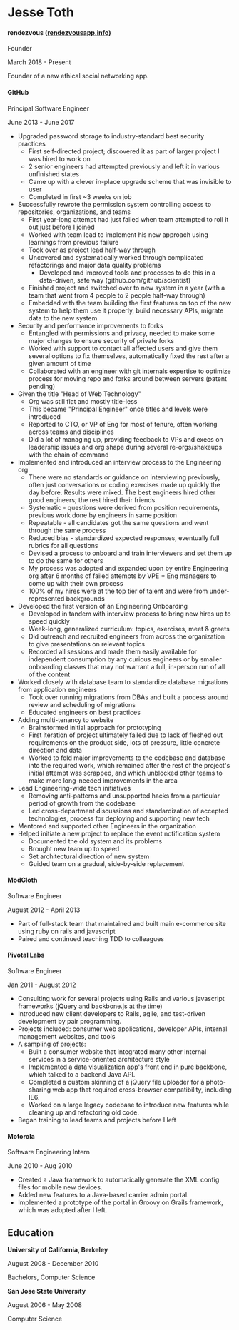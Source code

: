 # Jesse Toth

#### rendezvous ([rendezvousapp.info](http://rendezvousapp.info))

Founder

March 2018 - Present

Founder of a new ethical social networking app. 

#### GitHub
Principal Software Engineer

June 2013 - June 2017

* Upgraded password storage to industry-standard best security practices
  * First self-directed project; discovered it as part of larger project I was hired to work on
  * 2 senior engineers had attempted previously and left it in various unfinished states
  * Came up with a clever in-place upgrade scheme that was invisible to user
  * Completed in first ~3 weeks on job
* Successfully rewrote the permission system controlling access to repositories, organizations, and teams
  * First year-long attempt had just failed when team attempted to roll it out just before I joined
  * Worked with team lead to implement his new approach using learnings from previous failure
  * Took over as project lead half-way through
  * Uncovered and systematically worked through complicated refactorings and major data quality problems
    * Developed and improved tools and processes to do this in a data-driven, safe way (github.com/github/scientist)
  * Finished project and switched over to new system in a year (with a team that went from 4 people to 2 people half-way through)
  * Embedded with the team building the first features on top of the new system to help them use it properly, build necessary APIs, migrate data to the new system
* Security and performance improvements to forks
  * Entangled with permissions and privacy, needed to make some major changes to ensure security of private forks
  * Worked with support to contact all affected users and give them several options to fix themselves, automatically fixed the rest after a given amount of time
  * Collaborated with an engineer with git internals expertise to optimize process for moving repo and forks around between servers (patent pending)
* Given the title "Head of Web Technology"
  * Org was still flat and mostly title-less
  * This became "Principal Engineer" once titles and levels were introduced
  * Reported to CTO, or VP of Eng for most of tenure, often working across teams and disciplines
  * Did a lot of managing up, providing feedback to VPs and execs on leadership issues and org shape during several re-orgs/shakeups with the chain of command
* Implemented and introduced an interview process to the Engineering org
  * There were no standards or guidance on interviewing previously, often just conversations or coding exercises made up quickly the day before. Results were mixed. The best engineers hired other good engineers; the rest hired their  friends.
  * Systematic - questions were derived from position requirements, previous work done by engineers in same position
  * Repeatable - all candidates got the same questions and went through the same process
  * Reduced bias - standardized expected responses, eventually full rubrics for all questions
  * Devised a process to onboard and train interviewers and set them up to do the same for others
  * My process was adopted and expanded upon by entire Engineering org after 6 months of failed attempts by VPE + Eng managers to come up with their own process
  * 100% of my hires were at the top tier of talent and were from under-represented backgrounds
* Developed the first version of an Engineering Onboarding
  * Developed in tandem with interview process to bring new hires up to speed quickly
  * Week-long, generalized curriculum: topics, exercises, meet & greets
  * Did outreach and recruited engineers from across the organization to give presentations on relevant topics
  * Recorded all sessions and made them easily available for independent consumption by any curious engineers or by smaller onboarding classes that may not warrant a full, in-person run of all of the content
* Worked closely with database team to standardize database migrations from application engineers
  * Took over running migrations from DBAs and built a process around review and scheduling of migrations
  * Educated engineers on best practices
* Adding multi-tenancy to website
  * Brainstormed initial approach for prototyping
  * First iteration of project ultimately failed due to lack of fleshed out requirements on the product side, lots of pressure, little concrete direction and data
  * Worked to fold major improvements to the codebase and database into the required work, which remained after the rest of the project's initial attempt was scrapped, and which unblocked other teams to make more long-needed improvements in the area
* Lead Engineering-wide tech initiatives
  * Removing anti-patterns and unsupported hacks from a particular period of growth from the codebase
  * Led cross-department discussions and standardization of accepted technologies, process for deploying and supporting new tech
* Mentored and supported other Engineers in the organization
* Helped initiate a new project to replace the event notification system
  * Documented the old system and its problems
  * Brought new team up to speed
  * Set architectural direction of new system
  * Guided team on a gradual, side-by-side replacement

####  ModCloth
Software Engineer

August 2012 - April 2013

* Part of full-stack team that maintained and built main e-commerce site using ruby on rails and javascript
* Paired and continued teaching TDD to colleagues

#### Pivotal Labs
Software Engineer

Jan 2011 - August 2012

* Consulting work for several projects using Rails and various javascript frameworks (jQuery and backbone.js at the time)
* Introduced new client developers to Rails, agile, and test-driven development by pair programming.
* Projects included: consumer web applications, developer APIs, internal management websites, and tools
* A sampling of projects:
  * Built a consumer website that integrated many other internal services in a service-oriented architecture style
  * Implemented a data visualization app's front end in pure backbone, which talked to a backend Java API.
  * Completed a custom skinning of a jQuery file uploader for a photo-sharing web app that required cross-browser compatibility, including IE6.
  * Worked on a large legacy codebase to introduce new features while cleaning up and refactoring old code.
* Began training to lead teams and projects before I left

#### Motorola
Software Engineering Intern

June 2010 - Aug 2010

* Created a Java framework to automatically generate the XML config files for mobile new devices.
* Added new features to a Java-based carrier admin portal.
* Implemented a prototype of the portal in Groovy on Grails framework, which was adopted after I left.

## Education

**University of California, Berkeley**

August 2008 - December 2010

Bachelors, Computer Science

**San Jose State University**

August 2006 - May 2008

Computer Science
